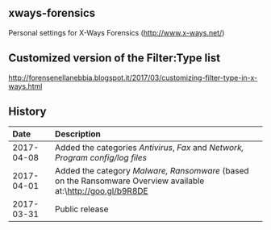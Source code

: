 ## xways-forensics  
Personal settings for X-Ways Forensics (http://www.x-ways.net/)

## Customized version of the Filter:Type list  
http://forensenellanebbia.blogspot.it/2017/03/customizing-filter-type-in-x-ways.html

## History  
| Date | Description |
| :---- | :---- |
| 2017-04-08 | Added the categories *Antivirus*, *Fax*  and *Network, Program config/log files* |  
| 2017-04-01 | Added the category *Malware, Ransomware* (based on the Ransomware Overview available at:\http://goo.gl/b9R8DE |
| 2017-03-31 | Public release |
